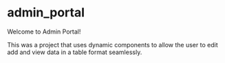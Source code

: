 # admin_portal

Welcome to Admin Portal!

This was a project that uses dynamic components to allow the user to edit add and view data in a table format seamlessly.
